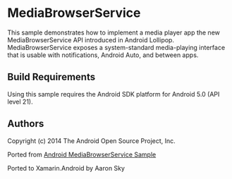 MediaBrowserService
==========================

This sample demonstrates how to implement a media player app the new MediaBrowserService API introduced in Android Lollipop. MediaBrowserService exposes a system-standard media-playing interface that is usable with notifications, Android Auto, and between apps.

Build Requirements
------------------
Using this sample requires the Android SDK platform for Android 5.0 (API level 21).

Authors
-------
Copyright (c) 2014 The Android Open Source Project, Inc.

Ported from [Android MediaBrowserService Sample](https://github.com/googlesamples/android-MediaBrowserService)

Ported to Xamarin.Android by Aaron Sky